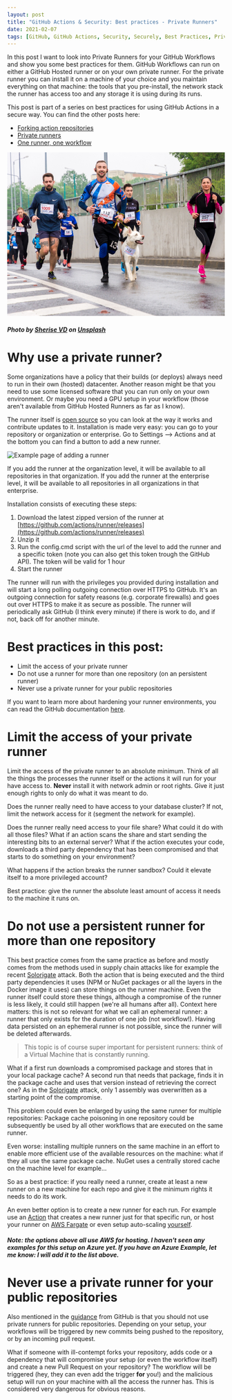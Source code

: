 ```yaml
---
layout: post
title: "GitHub Actions & Security: Best practices - Private Runners"
date: 2021-02-07
tags: [GitHub, GitHub Actions, Security, Securely, Best Practices, Private Runners]
---
```


In this post I want to look into Private Runners for your GitHub Workflows and show you some best practices for them.
GitHub Workflows can run on either a GitHub Hosted runner or on your own private runner. For the private runner you can install it on a machine of your choice and you maintain everything on that machine: the tools that you pre-install, the network stack the runner has access too and any storage it is using during its runs.

This post is part of a series on best practices for using GitHub Actions in a secure way. You can find the other posts here:
* [Forking action repositories](/blog/2021/2021/02/06/GitHub-Actions-Forking-Repositories)
* [Private runners](/blog/2021/2021/02/07/GitHub-Actions-Security-Private-Runners)
* [One runner, one workflow](/blog/2021/2021/03/07/GitHub-Actions-one-workflow-per-runner)

![Image of human and dog 'runners'](/images/2021/20210207/sherise-vd-nS3HSEBrcik-unsplash.jpg)
##### <span>Photo by <a href="https://unsplash.com/@iamsherise?utm_source=unsplash&amp;utm_medium=referral&amp;utm_content=creditCopyText">Sherise VD</a> on <a href="https://unsplash.com/s/photos/running-dogs?utm_source=unsplash&amp;utm_medium=referral&amp;utm_content=creditCopyText">Unsplash</a></span>

# Why use a private runner?
Some organizations have a policy that their builds (or deploys) always need to run in their own (hosted) datacenter. Another reason might be that you need to use some licensed software that you can run only on your own environment. Or maybe you need a GPU setup in your workflow (those aren't available from GitHub Hosted Runners as far as I know).

The runner itself is [open source](https://github.com/actions/runner) so you can look at the way it works and contribute updates to it. Installation is made very easy: you can go to your repository or organization or enterprise. Go to Settings --> Actions and at the bottom you can find a button to add a new runner.

![Example page of adding a runner](/images/2021/20210207/2021/20210207_AddRunner.png)

If you add the runner at the organization level, it will be available to all repositories in that organization.
If you add the runner at the enterprise level, it will be available to all repositories in all organizations in that enterprise.

Installation consists of executing these steps:
1. Download the latest zipped version of the runner at [https://github.com/actions/runner/releases](https://github.com/actions/runner/releases)
1. Unzip it
1. Run the config.cmd script with the url of the level to add the runner and a specific token (note you can also get this token trough the GitHub API). The token will be valid for 1 hour
1. Start the runner

The runner will run with the privileges you provided during installation and will start a long polling outgoing connection over HTTPS to GitHub. It's an outgoing connection for safety reasons (e.g. corporate firewalls) and goes out over HTTPS to make it as secure as possible. The runner will periodically ask GitHub (I think every minute) if there is work to do, and if not, back off for another minute.

# Best practices in this post:
* Limit the access of your private runner
* Do not use a runner for more than one repository (on an persistent runner)
* Never use a private runner for your public repositories

If you want to learn more about hardening your runner environments, you can read the GitHub documentation [here](https://docs.github.com/en/actions/learn-github-actions/security-hardening-for-github-actions).
# Limit the access of your private runner
Limit the access of the private runner to an absolute minimum. Think of all the things the processes the runner itself or the actions it will run for your have access to. **Never** install it with network admin or root rights. Give it just enough rights to only do what it was meant to do.

Does the runner really need to have access to your database cluster? If not, limit the network access for it (segment the network for example).

Does the runner really need access to your file share? What could it do with all those files? What if an action scans the share and start sending the interesting bits to an external server? What if the action executes your code, downloads a third party dependency that has been compromised and that starts to do something on your environment?

What happens if the action breaks the runner sandbox? Could it elevate itself to a more privileged account?

Best practice: give the runner the absolute least amount of access it needs to the machine it runs on.

# Do not use a persistent runner for more than one repository
This best practice comes from the same practice as before and mostly comes from the methods used in supply chain attacks like for example the recent [Solorigate](https://xpir.it/Solorigate) attack. Both the action that is being executed and the third party dependencies it uses (NPM or NuGet packages or all the layers in the Docker image it uses) can store things on the runner machine. Even the runner itself could store these things, although a compromise of the runner is less likely, it could still happen (we're all humans after all). Context here matters: this is not so relevant for what we call an ephemeral runner: a runner that only exists for the duration of one job (not workflow!). Having data persisted on an ephemeral runner is not possible, since the runner will be deleted afterwards.

> This topic is of course super important for persistent runners: think of a Virtual Machine that is constantly running.

What if a first run downloads a compromised package and stores that in your local package cache? A second run that needs that package, finds it in the package cache and uses that version instead of retrieving the correct one? As in the [Solorigate](https://xpir.it/Solorigate) attack, only 1 assembly was overwritten as a starting point of the compromise.

This problem could even be enlarged by using the same runner for multiple repositories: Package cache poisoning in one repository could be subsequently be used by all other workflows that are executed on the same runner.

Even worse: installing multiple runners on the same machine in an effort to enable more efficient use of the available resources on the machine: what if they all use the same package cache. NuGet uses a centrally stored cache on the machine level for example...

So as a best practice: if you really need a runner, create at least a new runner on a new machine for each repo and give it the minimum rights it needs to do its work.

An even better option is to create a new runner for each run. For example use an [Action](https://github.com/machulav/ec2-github-runner) that creates a new runner just for that specific run, or host your runner on [AWS Fargate](https://dev.to/jimmydqv/github-self-hosted-runners-in-aws-part-1-fargate-39hi) or even setup auto-scaling [yourself](https://040code.github.io/2020/2020/05/25/scaling-selfhosted-action-runners).
##### Note: the options above all use AWS for hosting. I haven't seen any examples for this setup on Azure yet. If you have an Azure Example, let me know: I will add it to the list above.

# Never use a private runner for your public repositories
Also mentioned in the [guidance](https://docs.github.com/en/actions/learn-github-actions/security-hardening-for-github-actions) from GitHub is that you should not use private runners for public repositories. Depending on your setup, your workflows will be triggered by new commits being pushed to the repository, or by an incoming pull request.

What if someone with ill-contempt forks your repository, adds code or a dependency that will compromise your setup (or even the workflow itself) and create a new Pull Request on your repository? The workflow will be triggered (hey, they can even add the trigger **for** you!) and the malicious setup will run on your machine with all the access the runner has. This is considered very dangerous for obvious reasons.